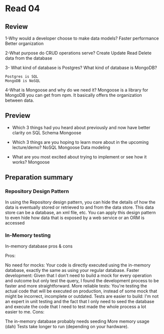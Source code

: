 # Read 04

## Review

1-Why would a developer choose to make data models?
    Faster performance
    Better organization

2-What purpose do CRUD operations serve?
    Create Update Read Delete data from the database

3- What kind of database is Postgres? What kind of database is MongoDB?

    Postgres is SQL
    MongoDB is NoSQL

4-What is Mongoose and why do we need it?
    Mongoose is a library for MongoDB you can get from npm.
    It basically offers the organization between data.

## Preview

- Which 3 things had you heard about previously and now have better clarity on
SQL
Schema
Mongoose

- Which 3 things are you hoping to learn more about in the upcoming lecture/demo?
NoSQL
Mongoose
Data modeling

- What are you most excited about trying to implement or see how it works?
Mongoose

## Preparation summary

### Repository Design Pattern

In using the Repository design pattern, you can hide the details of how the data is eventually stored or retrieved to and from the data store. This data store can be a database, an xml file, etc. You can apply this design pattern to even hide how data that is exposed by a web service or an ORM is accessed

### In-Memory testing

In-memory database pros & cons

Pros:

No need for mocks: Your code is directly executed using the in-memory database, exactly the same as using your regular database.
Faster development: Given that I don't need to build a mock for every operation and outcome but only test the query, I found the development process to be faster and more straightforward.
More reliable tests: You're testing the actual code that will be executed on production, instead of some mock that might be incorrect, incomplete or outdated.
Tests are easier to build: I'm not an expert in unit testing and the fact that I only need to seed the database and execute the code that I need to test made the whole process a lot easier to me.
Cons:

The in-memory database probably needs seeding
More memory usage (dah)
Tests take longer to run (depending on your hardware).
